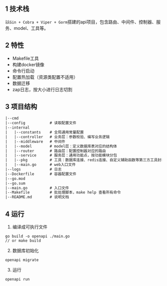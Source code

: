 ## 1 技术栈
以`Gin + Cobra + Viper + Gorm`搭建的api项目，包含路由、中间件、控制器、服务、model、工具等。

## 2 特性
- Makefile工具
- 构建docker镜像
- 命令行启动
- 配置热加载（资源类配置不适用）
- 数据迁移
- zap日志，按大小进行日志切割

## 3 项目结构
```txt
|--cmd
|--config           # 读取配置文件
|--internal
|   |--constants    # 全局通用常量配置
|   |--controller   # 业务层：参数校验、编写业务逻辑
|   |--middleware   # 中间件
|   |--model        # model层：定义数据库表对应的结构体
|   |--router       # 路由层：配置控制器对应的路由
|   |--service      # 服务层：通用功能点，按功能模块分包
|   |--pkg          # 工具：数据库连接、redis连接、自定义辅助函数等第三方工具封装
|   |--main.go      # web入口文件
|--logs             # 日志
|--Dockerfile       # 容器配置文件
|--go.mod
|--go.sum
|--main.go          # 入口文件
|--Makefile         # 批处理脚本，make help 查看所有命令
|--README.md        # 说明文档
```

## 4 运行
1. 编译成可执行文件
```golang
go build -o openapi ./main.go
// or make build
```
2. 数据库初始化
```
openapi migrate
```
3. 运行
```
openapi run
```
